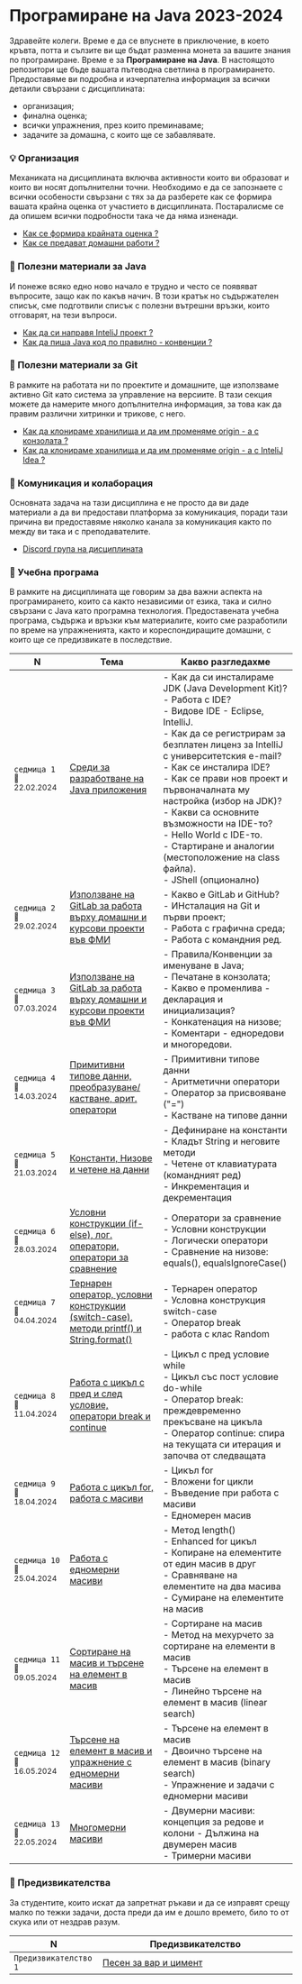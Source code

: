 # Програмиране на Java 2023-2024

Здравейте колеги. Време е да се впуснете в приключение, в което кръвта, потта и сълзите ви ще бъдат разменна монета за вашите знания по програмиране. Време е за **Програмиране на Java**. В настоящото репозитори ще бъде вашата пътеводна светлина в програмирането. Предоставяме ви подробна и изчерпателна информация за всички детаили свързани с дисциплината:
- организация;
- финална оценка;
- всички упражнения, през които преминаваме;
- задачите за домашна, с които ще се забавлявате.

### 💡 Организация
Механиката на дисциплината включва активности които ви образоват и които ви носят допълнителни точни. Необходимо е да се запознаете с всички особености свързани с тях за да разберете как се формира вашата крайна оценка от участието в дисциплината. Постаралисме се да опишем всички подробности така че да няма изненади.
- [Как се формира крайната оценка ?](organization/points/README.md)
- [Как се предават домашни работи ? ](organization/submit/README.md)

### 📌 Полезни материали за Java
И понеже всяко едно ново начало е трудно и често се появяват въпросите, защо как по какъв начич. В този кратък но съдържателен списък, сме подготвили списък с полезни вътрешни връзки, които отговарят, на тези въпроси.
- [Как да си направя InteliJ проект ?](extra/first_java_program/README.md)
- [Как да пиша Java код по правилно - конвенции ? ](extra/code_conventions/README.md)

### 📌 Полезни материали за Git
В рамките на работата ни по проектите и домашните, ще използваме активно Git като система за управление на версиите. В тази секция можете да намерите много допълнителна информация, за това как да правим различни хитринки и трикове, с него.
- [Как да клонираме хранилища и да им променяме origin - a с конзолата ? ](extra/how_to_clone_and_change_origin_with_console/README.md)
- [Как да клонираме хранилища и да им променяме origin - a с InteliJ Idea ? ](extra/how_to_clone_and_change_origin_with_intelij/README.md)

### 📌 Комуникация и колаборация
Основната задача на тази дисциплина е не просто да ви даде материали а да ви предостави платформа за комуникация, поради тази причина ви предоставяме няколко канала за комуникация както по между ви така и с преподавателите.
- [Discord група на дисциплината](https://discord.gg/bVJYJQSxcW)

### 🚀 Учебна програма
В рамките на дисциплината ще говорим за два важни аспекта на програмирането, които са както независими от езика, така и силно свързани с Java като програмна технология. Предоставената учебна програма, съдържа и връзки към материалите, които сме разработили по време на упражненията, както и кореспондиращите домашни, с които ще се предизвикате в последствие. 

<table>
    <thead>
        <tr>
            <th width="120">N</th>
            <th width="280px">Тема</th>
            <th width="610px">Какво разгледахме</th>
        </tr>
    </thead>
    <tbody>
        <tr>
            <td>
                <code>седмица 1</code><br>
                <sub>📅22.02.2024</sub>
            </td>
            <td>
                <a href="./meets/week-01/README.md">
                    Среди за разработване на Java приложения
                </a>
            </td>
            <td>
            - Как да си инсталираме JDK (Java Development Kit)? <br>
            - Работа с IDE? <br>
            - Видове IDE - Eclipse, IntelliJ. <br>
            - Как да се регистрирам за безплатен лиценз за IntelliJ с университетския e-mail? <br>
            - Как се инсталира IDE? <br>
            - Как се прави нов проект и първоначалната му настройка (избор на JDK)? <br>
            - Какви са основните възможности на IDE-то? <br>
            - Hello World с IDE-то. <br>
            - Стартиране и аналогии (местоположение на class файла). <br>
            - JShell (опционално) <br>
            </td>
        </tr>
        <tr>
            <td>
                <code>седмица 2</code>
                <br>
                <sub>📅29.02.2024</sub>
            </td>
            <td>
                <a href="./meets/week-02/README.md">
                    Използване на GitLab за работа върху домашни и курсови проекти във ФМИ
                </a>            
            </td>
            <td>
            - Какво е GitLab и GitHub? <br>
            - ИНсталация на Git и първи проект; <br>
            - Работа с графична среда;<br>
            - Работа с командния ред.
            </td>
        </tr>
        <tr>
            <td>
                <code>седмица 3</code>
                <br>
                <sub>📅07.03.2024</sub>
            </td>
            <td>
                <a href="./meets/week-03/README.md">
                    Използване на GitLab за работа върху домашни и курсови проекти във ФМИ
                </a>            
            </td>
            <td>
            - Правила/Конвенции за именуване в Java;<br>
            - Печатане в конзолата; <br>
            - Какво е променлива - декларация и инициализация?<br>
            - Конкатенация на низове; <br>
            - Коментари - едноредови и многоредови.
            </td>
        </tr>
        <tr>
            <td>
                <code>седмица 4</code>
                <br>
                <sub>📅14.03.2024</sub>
            </td>
            <td>
                <a href="./meets/week-04/README.md">
                    Примитивни типове данни, преобразуване/кастване, арит. оператори
                </a>
            </td>
            <td>
            - Примитивни типове данни <br>
            - Аритметични оператори <br>
            - Оператор за присвояване ("=") <br>
            - Кастване на типове данни <br>
            </td>
        </tr>
        <tr>
            <td>
                <code>седмица 5</code>
                <br>
                <sub>📅21.03.2024</sub>
            </td>
            <td>
                <a href="./meets/week-05/README.md">
                    Константи, Низове и четене на данни
                </a>
            </td>
            <td>
            - Дефиниране на константи <br>
            - Кладът String и неговите методи <br>
            - Четене от клавиатурата (командният ред) <br>
            - Инкрементация и декрементация <br>
            </td>
        </tr>
        <tr>
            <td>
                <code>седмица 6</code>
                <br>
                <sub>📅28.03.2024</sub>
            </td>
            <td>
                <a href="./meets/week-06/README.md">
                    Условни конструкции (if-else), лог. оператори, оператори за сравнение 
                </a>
            </td>
            <td>
            - Оператори за сравнение <br>
            - Условни конструкции <br>
            - Логически оператори <br>
            - Сравнение на низове: equals(), equalsIgnoreCase() <br>
            </td>
        </tr>        
        <tr>
            <td>
                <code>седмица 7</code>
                <br>
                <sub>📅04.04.2024</sub>
            </td>
            <td>
                <a href="./meets/week-07/README.md">
                    Тернарен оператор, условни конструкции (switch-case), методи printf() и String.format()
                </a>
            </td>
            <td>
            - Тернарен оператор <br>
            - Условна конструкция switch-case <br>
            - Оператор break <br>
            - работа с клас Random <br>
            </td>
        </tr>
        <tr>
            <td>
                <code>седмица 8</code>
                <br>
                <sub>📅11.04.2024</sub>
            </td>
            <td>
                <a href="./meets/week-08/README.md">
                    Работа с цикъл с пред и след условие, оператори break и continue
                </a>
            </td>
            <td>
            - Цикъл с пред условие while <br>
            - Цикъл със пост условие do-while <br>
            - Оператор break: преждевременно прекъсване на цикъла <br>
            - Оператор continue: спира на текущата си итерация и започва от следващата
            </td>
        </tr>        
        <tr>
            <td>
                <code>седмица 9</code>
                <br>
                <sub>📅18.04.2024</sub>
            </td>
            <td>
                <a href="./meets/week-09/README.md">
                    Работа с цикъл for, работа с масиви
                </a>
            </td>
            <td>
            - Цикъл for <br>
            - Вложени for цикли <br>
            - Въведение при работа с масиви <br>
            - Едномерен масив <br>
            </td>
        </tr>        
        <tr>
            <td>
                <code>седмица 10</code>
                <br>
                <sub>📅25.04.2024</sub>
            </td>
            <td>
                <a href="./meets/week-10/README.md">
                    Работа с едномерни масиви
                </a>
            </td>
            <td>
            - Метод length()<br>
            - Enhanced for цикъл<br>
            - Копиране на елементите от един масив в друг <br>
            - Сравняване на елементите на два масива <br>
            - Сумиране на елементите на масив <br>
            </td>
        </tr>
        <tr>
            <td>
                <code>седмица 11</code>
                <br>
                <sub>📅09.05.2024</sub>
            </td>
            <td>
                <a href="./meets/week-11/README.md">
                    Сортиране на масив и търсене на елемент в масив
                </a>
            </td>
            <td>
            - Сортиране на масив <br>
            - Метод на мехурчето за сортиране на елементи в масив <br>
            - Търсене на елемент в масив <br>
            - Линейно търсене на елемент в масив (linear search)
            </td>
        </tr>
        <tr>
            <td>
                <code>седмица 12</code>
                <br>
                <sub>📅16.05.2024</sub>
            </td>
            <td>
                <a href="./meets/week-12/README.md">
                    Търсене на елемент в масив и упражнение с едномерни масиви
                </a>
            </td>
            <td>
            - Търсене на елемент в масив <br>
            - Двоично търсене на елемент в масив (binary search) <br>
            - Упражнение и задачи с едномерни масиви
            </td>
        </tr>        
        <tr>
            <td>
                <code>седмица 13</code>
                <br>
                <sub>📅22.05.2024</sub>
            </td>
            <td>
                <a href="./meets/week-13/README.md">
                    Многомерни масиви
                </a>
            </td>
            <td>
            - Двумерни масиви: концепция за редове и колони
            - Дължина на двумерен масив <br>
            - Тримерни масиви <br>
            </td>
        </tr>        
    <tbody>
</table>


### 🚀 Предизвикателства
За студентите, които искат да запретнат ръкави и да се изправят срещу малко по тежки задачи, доста преди да им е дошло времето, било то от скука или от нездрав разум. 

<table>
    <thead>
        <tr>
            <th width="150">N</th>
            <th width="860px">Предизвикателство</th>
        </tr>
    </thead>
    <tbody>
        <tr>
            <td>
                <code>Предизвикателство 1</code><br>
            </td>
            <td>
                <a href="./challenges/challenge-1/README.md">
                    Песен за вар и цимент
                </a>
            </td>
        </tr>
    <tbody>
</table>
